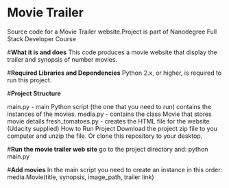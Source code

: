 # Movie Trailer

Source code for a Movie Trailer website.Project is part of Nanodegree Full Stack Developer Course

#**What it is and does**
This code produces a movie website that display the trailer and synopsis of number movies.

#**Required Libraries and Dependencies**
Python 2.x, or higher, is required to run this project. 

#**Project Structure**

main.py - main Python script (the one that you need to run) contains the instances of the movies. 
media.py - contains the class Movie that stores movie details
fresh_tomatoes.py - creates the HTML file for the website (Udacity supplied)
How to Run Project
Download the project zip file to you computer and unzip the file. Or clone this repository to your desktop.

#**Run the movie trailer web site**
go to the project directory and:
python main.py

#**Add movies**
In the main script you need to create an instance in this order:
media.Movie(title, synopsis, image_path, trailer link)
